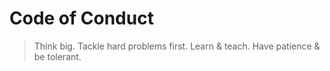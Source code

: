 # Code of Conduct
>Think big. Tackle hard problems first. Learn & teach. Have patience & be tolerant.

